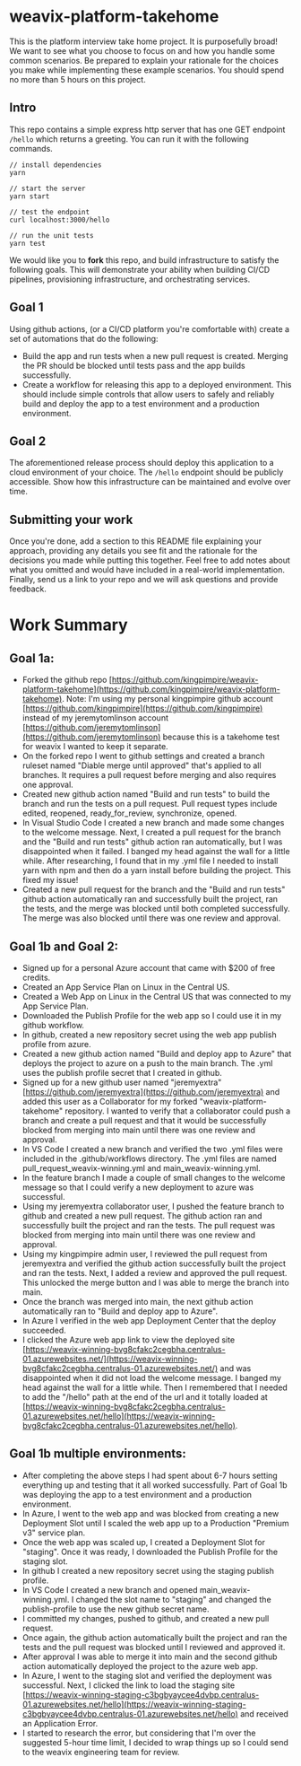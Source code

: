 # weavix-platform-takehome
This is the platform interview take home project.  It is purposefully broad! We want to see what you choose to focus on and how you handle some common scenarios.  Be prepared to explain your rationale for the choices you make while implementing these example scenarios.  You should spend no more than 5 hours on this project.

## Intro
This repo contains a simple express http server that has one GET endpoint `/hello` which returns a greeting.  You can run it with the following commands.

```
// install dependencies
yarn

// start the server
yarn start

// test the endpoint
curl localhost:3000/hello

// run the unit tests
yarn test
```

We would like you to __fork__ this repo, and build infrastructure to satisfy the following goals. This will demonstrate your ability when building CI/CD pipelines, provisioning infrastructure, and orchestrating services.

## Goal 1
Using github actions, (or a CI/CD platform you're comfortable with) create a set of automations that do the following:
- Build the app and run tests when a new pull request is created. Merging the PR should be blocked until tests pass and the app builds successfully.
- Create a workflow for releasing this app to a deployed environment.  This should include simple controls that allow users to safely and reliably build and deploy the app to a test environment and a production environment.

## Goal 2
The aforementioned release process should deploy this application to a cloud environment of your choice.  The `/hello` endpoint should be publicly accessible.  Show how this infrastructure can be maintained and evolve over time.

## Submitting your work
Once you're done, add a section to this README file explaining your approach, providing any details you see fit and the rationale for the decisions you made while putting this together.  Feel free to add notes about what you omitted and would have included in a real-world implementation.  Finally, send us a link to your repo and we will ask questions and provide feedback.

# Work Summary

## Goal 1a:
- Forked the github repo [https://github.com/kingpimpire/weavix-platform-takehome](https://github.com/kingpimpire/weavix-platform-takehome). Note: I'm using my personal kingpimpire github account [https://github.com/kingpimpire](https://github.com/kingpimpire) instead of my jeremytomlinson account [https://github.com/jeremytomlinson](https://github.com/jeremytomlinson) because this is a takehome test for weavix I wanted to keep it separate.
- On the forked repo I went to github settings and created a branch ruleset named "Diable merge until approved" that's applied to all branches. It requires a pull request before merging and also requires one approval.
- Created new github action named "Build and run tests" to build the branch and run the tests on a pull request. Pull request types include edited, reopened, ready_for_review, synchronize, opened.
- In Visual Studio Code I created a new branch and made some changes to the welcome message. Next, I created a pull request for the branch and the "Build and run tests" github action ran automatically, but I  was disappointed when it failed. I banged my head against the wall for a little while. After researching, I found that in my .yml file I needed to install yarn with npm and then do a yarn install before building the project. This fixed my issue!
- Created a new pull request for the branch and the "Build and run tests" github action automatically ran and successfully built the project, ran the tests, and the merge was blocked until both completed successfully. The merge was also blocked until there was one review and approval.

## Goal 1b and Goal 2:
- Signed up for a personal Azure account that came with $200 of free credits.
- Created an App Service Plan on Linux in the Central US.
- Created a Web App on Linux in the Central US that was connected to my App Service Plan.
- Downloaded the Publish Profile for the web app so I could use it in my github workflow.
- In github, created a new repository secret using the web app publish profile from azure.
- Created a new github action named "Build and deploy app to Azure" that deploys the project to azure on a push to the main branch. The .yml uses the publish profile secret that I created in github.
- Signed up for a new github user named "jeremyextra" [https://github.com/jeremyextra](https://github.com/jeremyextra) and added this user as a Collaborator for my forked "weavix-platform-takehome" repository. I wanted to verify that a collaborator could push a branch and create a pull request and that it would be successfully blocked from merging into main until there was one review and approval.
- In VS Code I created a new branch and verified the two .yml files were included in the .github/workflows directory. The .yml files are named pull_request_weavix-winning.yml and 
main_weavix-winning.yml.
- In the feature branch I made a couple of small changes to the welcome message so that I could verify a new deployment to azure was successful.
- Using my jeremyextra collaborator user, I pushed the feature branch to github and created a new pull request. The github action ran and successfully built the project and ran the tests. The pull request was blocked from merging into main until there was one review and approval. 
- Using my kingpimpire admin user, I reviewed the pull request from jeremyextra and verified the github action successfully built the project and ran the tests. Next, I added a review and approved the pull request. This unlocked the merge button and I was able to merge the branch into main.
- Once the branch was merged into main, the next github action automatically ran to "Build and deploy app to Azure".
- In Azure I verified in the web app Deployment Center that the deploy succeeded.
- I clicked the Azure web app link to view the deployed site [https://weavix-winning-bvg8cfakc2cegbha.centralus-01.azurewebsites.net/](https://weavix-winning-bvg8cfakc2cegbha.centralus-01.azurewebsites.net/) and was disappointed when it did not load the welcome message. I banged my head against the wall for a little while. Then I remembered that I needed to add the "/hello" path at the end of the url and it totally loaded at [https://weavix-winning-bvg8cfakc2cegbha.centralus-01.azurewebsites.net/hello](https://weavix-winning-bvg8cfakc2cegbha.centralus-01.azurewebsites.net/hello).

## Goal 1b multiple environments:
- After completing the above steps I had spent about 6-7 hours setting everything up and testing that it all worked successfully. Part of Goal 1b was deploying the app to a test environment and a production environment.
- In Azure, I went to the web app and was blocked from creating a new Deployment Slot until I scaled the web app up to a Production "Premium v3" service plan.
- Once the web app was scaled up, I created a Deployment Slot for "staging". Once it was ready, I downloaded the Publish Profile for the staging slot.
- In github I created a new repository secret using the staging publish profile.
- In VS Code I created a new branch and opened main_weavix-winning.yml. I changed the slot name to "staging" and changed the publish-profile to use the new github secret name.
- I committed my changes, pushed to github, and created a new pull request. 
- Once again, the github action automatically built the project and ran the tests and the pull request was blocked until I reviewed and approved it. 
- After approval I was able to merge it into main and the second github action automatically deployed the project to the azure web app.
- In Azure, I went to the staging slot and verified the deployment was successful. Next, I clicked the link to load the staging site [https://weavix-winning-staging-c3bgbyaycee4dvbp.centralus-01.azurewebsites.net/hello](https://weavix-winning-staging-c3bgbyaycee4dvbp.centralus-01.azurewebsites.net/hello) and received an Application Error.
- I started to research the error, but considering that I'm over the suggested 5-hour time limit, I decided to wrap things up so I could send to the weavix engineering team for review.